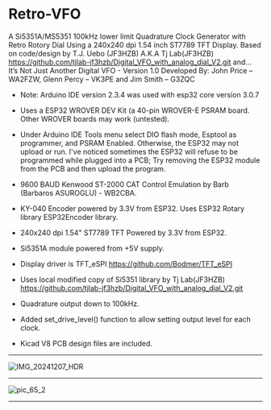 # Retro-VFO
A Si5351A/MS5351 100kHz lower limit Quadrature Clock Generator with Retro Rotory Dial Using a 240x240 dpi 1.54 inch ST7789 TFT Display.
Based on code/design by T.J. Uebo (JF3HZB) A.K.A Tj Lab(JF3HZB)  https://github.com/tjlab-jf3hzb/Digital_VFO_with_analog_dial_V2.git
and...
It’s Not Just Another Digital VFO - Version 1.0 Developed By: John Price – WA2FZW, Glenn Percy – VK3PE and Jim Smith – G3ZQC
     
 *    Note: Arduino IDE version 2.3.4 was used with esp32 core version 3.0.7
 
 *    Uses a ESP32 WROVER DEV Kit (a 40-pin WROVER-E PSRAM board. Other WROVER boards may work (untested).
     
 *    Under Arduino IDE Tools menu select DIO flash mode, Esptool as programmer, and PSRAM Enabled. Otherwise, the ESP32 may not upload or run.
      I've noticed sometimes the ESP32 will refuse to be programmed while plugged into a PCB; Try removing the ESP32 module
      from the PCB and then upload the program.
   
 *    9600 BAUD Kenwood ST-2000 CAT Control Emulation by Barb (Barbaros ASUROGLU) - WB2CBA.
 *    KY-040 Encoder powered by 3.3V from ESP32. Uses ESP32 Rotary library ESP32Encoder library.
 *    240x240 dpi 1.54" ST7789 TFT Powered by 3.3V from ESP32.
 *    Si5351A module powered from +5V supply.
 *    Display driver is TFT_eSPI  https://github.com/Bodmer/TFT_eSPI
 *    Uses local modified copy of Si5351 library by Tj Lab(JF3HZB) https://github.com/tjlab-jf3hzb/Digital_VFO_with_analog_dial_V2.git
 *    Quadrature output down to 100kHz.
 *    Added set_drive_level() function to allow setting output level for each clock.
 *    Kicad V8 PCB design files are included.
***
![IMG_20241207_HDR](https://github.com/user-attachments/assets/58c91bbc-8729-42d1-ac4e-7053147a2246)
***
![pic_65_2](https://github.com/user-attachments/assets/c770457f-f190-4c7f-9e9f-50a07137bf31)
***
